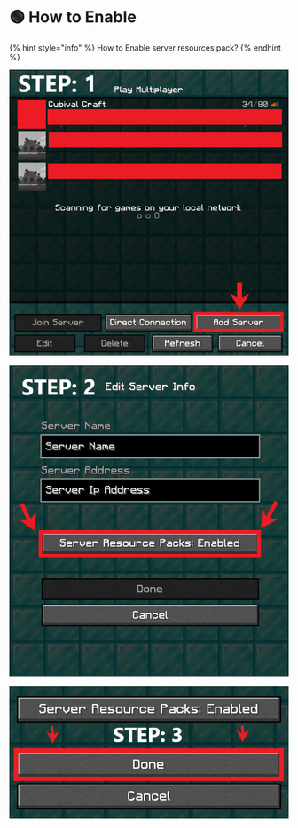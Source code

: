 # 🟢 How to Enable

{% hint style="info" %}
How to Enable server resources pack?
{% endhint %}

![](<../../.gitbook/assets/image (44).png>)

![](<../../.gitbook/assets/image (133).png>)

![](<../../.gitbook/assets/image (136).png>)

